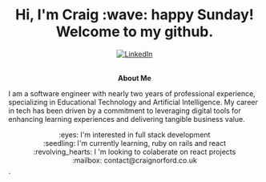 <h1 align='center'>
    Hi, I'm Craig :wave: happy Sunday! Welcome to my github.
</h1>

<div align="center">
  <a href="https://www.linkedin.com/in/craig-norford-9a33838a/">
      <img align="center" alt="LinkedIn" src="https://img.shields.io/badge/linkedin-%230077B5.svg?style=for-the-badge&logo=linkedin&logoColor=white"/>
  </a><br /><br />

  <strong>About Me</strong>
  <p align="left">
    I am a software engineer with nearly two years of professional experience, specializing in Educational Technology and Artificial Intelligence. My career in tech has been driven by a commitment to leveraging digital tools for enhancing learning experiences and delivering tangible business value.
  </p>

  <p>
    :eyes:  I'm interested in full stack development<br />
    :seedling:  I'm currently learning, ruby on rails and react<br />
    :revolving_hearts: I 'm looking to colaberate on react projects<br />
    :mailbox:  contact@craignorford.co.uk
  </p>
</div>
`
